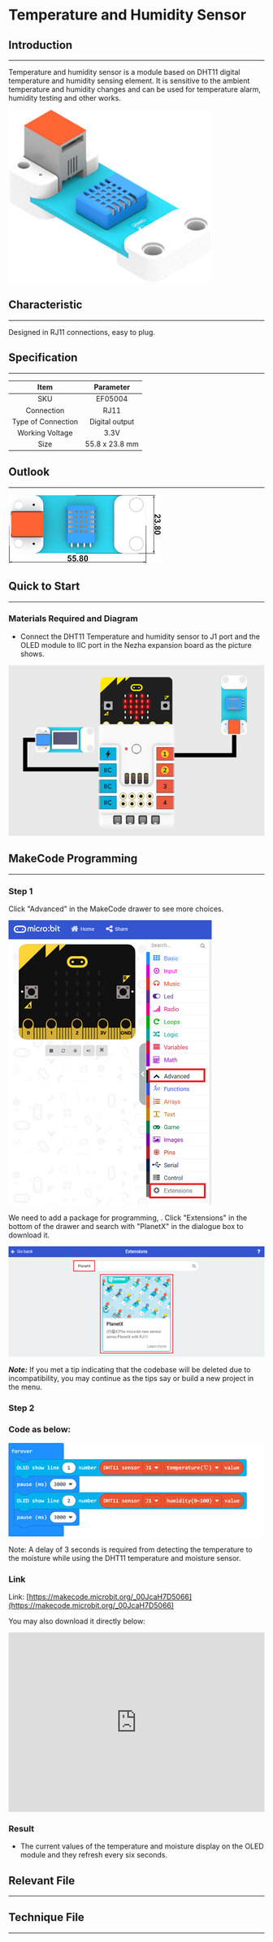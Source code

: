 # Temperature and Humidity Sensor

## Introduction
---
Temperature and humidity sensor is a module based on DHT11 digital temperature and humidity sensing element. It is sensitive to the ambient temperature and humidity changes and can be used for temperature alarm, humidity testing and other works.

![](./images/05004_01.png)

## Characteristic
---

Designed in RJ11 connections, easy to plug.

## Specification
---

Item | Parameter 
:-: | :-: 
SKU|EF05004
Connection|RJ11
Type of Connection|Digital output
Working Voltage|3.3V
Size|55.8 x 23.8 mm

## Outlook
---

![](./images/05004_02.png)

## Quick to Start
---

### Materials Required and Diagram

- Connect the DHT11 Temperature and humidity sensor to J1 port and the OLED module to IIC port in the Nezha expansion board as the picture shows. 


![](./images/05004_03.png)

## MakeCode Programming
---

### Step 1

Click "Advanced" in the MakeCode drawer to see more choices. 

![](./images/05001_04.png)

We need to add a package for programming, . Click "Extensions" in the bottom of the drawer and search with "PlanetX" in the dialogue box to download it. 

![](./images/05001_05.png)

***Note:*** If you met a tip indicating that the codebase will be deleted due to incompatibility, you may continue as the tips say or build a new project in the menu. 

### Step 2

### Code as below:

![](./images/05004_06.png)

Note: A delay of 3 seconds is required from detecting the temperature to the moisture while using the DHT11 temperature and moisture sensor. 

### Link
Link: [https://makecode.microbit.org/_00JcaH7D5066](https://makecode.microbit.org/_00JcaH7D5066)

You may also download it directly below: 

<div style="position:relative;height:0;padding-bottom:70%;overflow:hidden;"><iframe style="position:absolute;top:0;left:0;width:100%;height:100%;" src="https://makecode.microbit.org/#pub:_00JcaH7D5066" frameborder="0" sandbox="allow-popups allow-forms allow-scripts allow-same-origin"></iframe></div>  


### Result
- The current values of the temperature and moisture display on the OLED module and they refresh every six seconds.

## Relevant File
---

## Technique File
---
